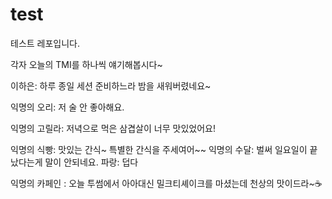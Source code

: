 # test

테스트 레포입니다.

각자 오늘의 TMI를 하나씩 얘기해봅시다~

이하은: 하루 종일 세션 준비하느라 밤을 새워버렸네요~

익명의 오리: 저 술 안 좋아해요.

익명의 고릴라: 저녁으로 먹은 삼겹살이 너무 맛있었어요!

익명의 식빵: 맛있는 간식~ 특별한 간식을 주세여어~~
익명의 수달: 벌써 일요일이 끝났다는게 말이 안되네요.
파랑: 덥다

익명의 카페인 : 오늘 투썸에서 아아대신 밀크티셰이크를 마셨는데 천상의 맛이드라~☕

